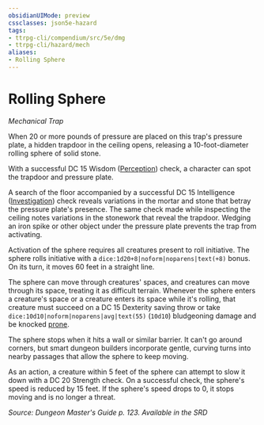 ```yaml
---
obsidianUIMode: preview
cssclasses: json5e-hazard
tags:
- ttrpg-cli/compendium/src/5e/dmg
- ttrpg-cli/hazard/mech
aliases:
- Rolling Sphere
---
```

# Rolling Sphere
*Mechanical Trap*  

When 20 or more pounds of pressure are placed on this trap's pressure plate, a hidden trapdoor in the ceiling opens, releasing a 10-foot-diameter rolling sphere of solid stone.

With a successful DC 15 Wisdom ([Perception](/3-Mechanics/CLI/Rules/skills.md#Perception)) check, a character can spot the trapdoor and pressure plate.

A search of the floor accompanied by a successful DC 15 Intelligence ([Investigation](/3-Mechanics/CLI/Rules/skills.md#Investigation)) check reveals variations in the mortar and stone that betray the pressure plate's presence. The same check made while inspecting the ceiling notes variations in the stonework that reveal the trapdoor. Wedging an iron spike or other object under the pressure plate prevents the trap from activating.

Activation of the sphere requires all creatures present to roll initiative. The sphere rolls initiative with a `dice:1d20+8|noform|noparens|text(+8)` bonus. On its turn, it moves 60 feet in a straight line.

The sphere can move through creatures' spaces, and creatures can move through its space, treating it as difficult terrain. Whenever the sphere enters a creature's space or a creature enters its space while it's rolling, that creature must succeed on a DC 15 Dexterity saving throw or take `dice:10d10|noform|noparens|avg|text(55)` (`10d10`) bludgeoning damage and be knocked [prone](/3-Mechanics/CLI/Rules/conditions.md#Prone).

The sphere stops when it hits a wall or similar barrier. It can't go around corners, but smart dungeon builders incorporate gentle, curving turns into nearby passages that allow the sphere to keep moving.

As an action, a creature within 5 feet of the sphere can attempt to slow it down with a DC 20 Strength check. On a successful check, the sphere's speed is reduced by 15 feet. If the sphere's speed drops to 0, it stops moving and is no longer a threat.

*Source: Dungeon Master's Guide p. 123. Available in the <span title='Systems Reference Document (5.1)'>SRD</span>*